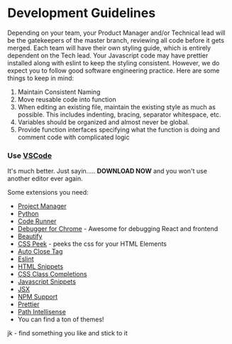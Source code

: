 # Development Guidelines

Depending on your team, your Product Manager and/or Technical lead will be the gatekeepers of the master branch, reviewing all code before it gets merged. Each team will have their own styling guide, which is entirely dependent on the Tech lead. Your Javascript code may have prettier installed along with eslint to keep the styling consistent. However, we do expect you to follow good software engineering practice. Here are some things to keep in mind:

1. Maintain Consistent Naming
2. Move reusable code into function
3. When editing an existing file, maintain the existing style as much as possible. This includes indenting, bracing, separator whitespace, etc.
4. Variables should be organized and almost never be global.
5. Provide function interfaces specifying what the function is doing and comment code with complicated logic

### Use [VSCode](https://code.visualstudio.com/)

It's much better. Just sayin..... **DOWNLOAD NOW** and you won't use another editor ever again.

Some extensions you need:

* [Project Manager](https://marketplace.visualstudio.com/items?itemName=alefragnani.project-manager)
* [Python](https://marketplace.visualstudio.com/items?itemName=ms-python.python)
* [Code Runner](https://marketplace.visualstudio.com/items?itemName=formulahendry.code-runner)
* [Debugger for Chrome](https://marketplace.visualstudio.com/items?itemName=msjsdiag.debugger-for-chrome) - Awesome for debugging React and frontend
* [Beautify](https://marketplace.visualstudio.com/items?itemName=HookyQR.beautify)
* [CSS Peek](https://marketplace.visualstudio.com/items?itemName=pranaygp.vscode-css-peek) - peeks the css for your HTML Elements
* [Auto Close Tag](https://marketplace.visualstudio.com/items?itemName=formulahendry.auto-close-tag)
* [Eslint](https://marketplace.visualstudio.com/items?itemName=dbaeumer.vscode-eslint)
* [HTML Snippets](https://marketplace.visualstudio.com/items?itemName=abusaidm.html-snippets)
* [CSS Class Completions](https://marketplace.visualstudio.com/items?itemName=Zignd.html-css-class-completion)
* [Javascript Snippets](https://marketplace.visualstudio.com/items?itemName=xabikos.JavaScriptSnippets)
* [JSX](https://marketplace.visualstudio.com/items?itemName=TwentyChung.jsx_)
* [NPM Support](https://marketplace.visualstudio.com/items?itemName=eg2.vscode-npm-script)
* [Prettier](https://marketplace.visualstudio.com/items?itemName=esbenp.prettier-vscode)
* [Path Intellisense](https://marketplace.visualstudio.com/items?itemName=christian-kohler.path-intellisense)
* You can find a ton of themes!

jk - find something you like and stick to it

